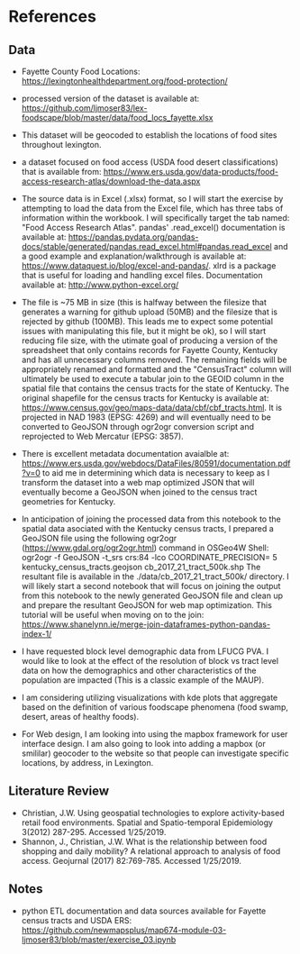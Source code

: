 # References

## Data
* Fayette County Food Locations: https://lexingtonhealthdepartment.org/food-protection/ 

* processed version of the dataset is available at: https://github.com/ljmoser83/lex-foodscape/blob/master/data/food_locs_fayette.xlsx

* This dataset will be geocoded to establish the locations of food sites throughout lexington.

* a dataset focused on food access (USDA food desert classifications) that is available from: https://www.ers.usda.gov/data-products/food-access-research-atlas/download-the-data.aspx

* The source data is in Excel (.xlsx) format, so I will start the exercise by attempting to load the data from the Excel file, which has three tabs of information within the workbook. I will specifically target the tab named: "Food Access Research Atlas". pandas' .read_excel() documentation is available at: https://pandas.pydata.org/pandas-docs/stable/generated/pandas.read_excel.html#pandas.read_excel and a good example and explanation/walkthrough is available at: https://www.dataquest.io/blog/excel-and-pandas/. xlrd is a package that is useful for loading and handling excel files. Documentation available at: http://www.python-excel.org/

* The file is ~75 MB in size (this is halfway between the filesize that generates a warning for github upload (50MB) and the filesize that is rejected by github (100MB). This leads me to expect some potential issues with manipulating this file, but it might be ok), so I will start reducing file size, with the utimate goal of producing a version of the spreadsheet that only contains records for Fayette County, Kentucky and has all unnecessary columns removed. The remaining fields will be appropriately renamed and formatted and the "CensusTract" column will ultimately be used to execute a tabular join to the GEOID column in the spatial file that contains the census tracts for the state of Kentucky. The original shapefile for the census tracts for Kentucky is available at: https://www.census.gov/geo/maps-data/data/cbf/cbf_tracts.html. It is projected in NAD 1983 (EPSG: 4269) and will eventually need to be converted to GeoJSON through ogr2ogr conversion script and reprojected to Web Mercatur (EPSG: 3857).

* There is excellent metadata documentation avaialble at: https://www.ers.usda.gov/webdocs/DataFiles/80591/documentation.pdf?v=0 to aid me in determining which data is necessary to keep as I transform the dataset into a web map optimized JSON that will eventually become a GeoJSON when joined to the census tract geometries for Kentucky.

* In anticipation of joining the processed data from this notebook to the spatial data asociated with the Kentucky census tracts, I prepared a GeoJSON file using the following ogr2ogr (https://www.gdal.org/ogr2ogr.html) command in OSGeo4W Shell: ogr2ogr -f GeoJSON -t_srs crs:84 -lco COORDINATE_PRECISION= 5 kentucky_census_tracts.geojson cb_2017_21_tract_500k.shp The resultant file is available in the ./data/cb_2017_21_tract_500k/ directory. I will likely start a second notebook that will focus on joining the output from this notebook to the newly generated GeoJSON file and clean up and prepare the resultant GeoJSON for web map optimization. This tutorial will be useful when moving on to the join: https://www.shanelynn.ie/merge-join-dataframes-python-pandas-index-1/

* I have requested block level demographic data from LFUCG PVA. I would like to look at the effect of the resolution of block vs tract level data on how the demographics and other characteristics of the population are impacted (This is a classic example of the MAUP).

* I am considering utilizing visualizations with kde plots that aggregate based on the definition of various foodscape phenomena (food swamp, desert, areas of healthy foods).

* For Web design, I am looking into using the mapbox framework for user interface design. I am also going to look into adding a mapbox (or smililar) geocoder to the website so that people can investigate specific locations, by address, in Lexington.

## Literature Review
* Christian, J.W. Using geospatial technologies to explore activity-based retail food environments. Spatial and Spatio-temporal Epidemiology 3(2012) 287-295. Accessed 1/25/2019.
* Shannon, J., Christian, J.W. What is the relationship between food shopping and daily mobility? A relational approach to analysis of food access. Geojurnal (2017) 82:769-785. Accessed 1/25/2019.

## Notes
* python ETL documentation and data sources available for Fayette census tracts and USDA ERS: https://github.com/newmapsplus/map674-module-03-ljmoser83/blob/master/exercise_03.ipynb


